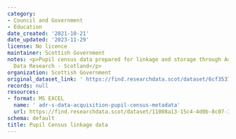```yaml
---
category:
- Council and Government
- Education
date_created: '2021-10-21'
date_updated: '2023-11-29'
license: No licence
maintainer: Scottish Government
notes: <p>Pupil census data prepared for linkage and storage through Administrative
  Data Research - Scotland</p>
organization: Scottish Government
original_dataset_link: ' https://find.researchdata.scot/dataset/6cf35379-eb16-4d4e-a6e2-0f6aac751b8f'
records: null
resources:
- format: MS EXCEL
  name: ' adr-s-data-acquisition-pupil-census-metadata'
  url: https://find.researchdata.scot/dataset/11008a13-15c4-4d0b-8c07-3d226fc7a7ff/resource/b68f20b5-c84c-48e3-8926-f4763fd8abe4/download/adr-s-data-acquisition-pupil-census-metadata.xlsx
schema: default
title: Pupil Census linkage data
---
```

